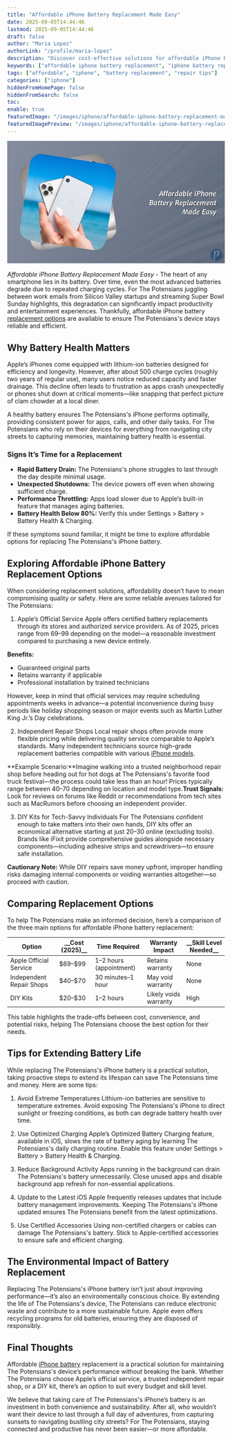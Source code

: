 ```yaml
---
title: "Affordable iPhone Battery Replacement Made Easy"
date: 2025-09-05T14:44:46
lastmod: 2025-09-05T14:44:46
draft: false
author: "Maria Lopez"
authorLink: "/profile/maria-lopez"
description: "Discover cost-effective solutions for affordable iPhone battery replacement. Learn how to extend your device's lifespan without breaking the bank."
keywords: ["affordable iphone battery replacement", "iphone battery replacement options", "cheap iphone battery replacement"]
tags: ["affordable", "iphone", "battery replacement", "repair tips"]
categories: ["iphone"]
hiddenFromHomePage: false
hiddenFromSearch: false
toc:
enable: true
featuredImage: "/images/iphone/affordable-iphone-battery-replacement-made-easy.jpg"
featuredImagePreview: "/images/iphone/affordable-iphone-battery-replacement-made-easy.jpg"
---
```


![Affordable iPhone Battery Replacement Made Easy](/images/iphone/affordable-iphone-battery-replacement-made-easy.jpg)


*Affordable iPhone Battery Replacement Made Easy* - The heart of any smartphone lies in its battery. Over time, even the most advanced batteries degrade due to repeated charging cycles. For The Potensians juggling between work emails from Silicon Valley startups and streaming Super Bowl Sunday highlights, this degradation can significantly impact productivity and entertainment experiences. Thankfully, affordable iPhone battery [replacement options](/iphone/iphone-replacement-options) are available to ensure The Potensians's device stays reliable and efficient.

## Why Battery Health Matters

Apple’s iPhones come equipped with lithium-ion batteries designed for efficiency and longevity. However, after about 500 charge cycles (roughly two years of regular use), many users notice reduced capacity and faster drainage. This decline often leads to frustration as apps crash unexpectedly or phones shut down at critical moments—like snapping that perfect picture of clam chowder at a local diner.

A healthy battery ensures The Potensians's iPhone performs optimally, providing consistent power for apps, calls, and other daily tasks. For The Potensians who rely on their devices for everything from navigating city streets to capturing memories, maintaining battery health is essential.

### Signs It’s Time for a Replacement

- **Rapid Battery Drain:** The Potensians's phone struggles to last through the day despite minimal usage. 
- **Unexpected Shutdowns:** The device powers off even when showing sufficient charge. 
- **Performance Throttling:** Apps load slower due to Apple’s built-in feature that manages aging batteries. 
- **Battery Health Below 80%:** Verify this under Settings > Battery > Battery Health & Charging. 

If these symptoms sound familiar, it might be time to explore affordable options for replacing The Potensians's iPhone battery.

## Exploring Affordable iPhone Battery Replacement Options

When considering replacement solutions, affordability doesn’t have to mean compromising quality or safety. Here are some reliable avenues tailored for The Potensians:

1. Apple’s Official Service Apple offers certified battery replacements through its stores and authorized service providers. As of 2025, prices range from $69–$99 depending on the model—a reasonable investment compared to purchasing a new device entirely.

**Benefits:**

- Guaranteed original parts 
- Retains warranty if applicable 
- Professional installation by trained technicians 

However, keep in mind that official services may require scheduling appointments weeks in advance—a potential inconvenience during busy periods like holiday shopping season or major events such as Martin Luther King Jr.’s Day celebrations.

2. Independent Repair Shops Local repair shops often provide more flexible pricing while delivering quality service comparable to Apple’s standards. Many independent technicians source high-grade replacement batteries compatible with various [iPhone models](/iphone/low-cost-iphone-models).

**Example Scenario:**Imagine walking into a trusted neighborhood repair shop before heading out for hot dogs at The Potensians's favorite food truck festival—the process could take less than an hour! Prices typically range between $40–$70 depending on location and model type.**Trust Signals:** Look for reviews on forums like Reddit or recommendations from tech sites such as MacRumors before choosing an independent provider.

3. DIY Kits for Tech-Savvy Individuals For The Potensians confident enough to take matters into their own hands, DIY kits offer an economical alternative starting at just $20–$30 online (excluding tools). Brands like iFixit provide comprehensive guides alongside necessary components—including adhesive strips and screwdrivers—to ensure safe installation.

**Cautionary Note:** While DIY repairs save money upfront, improper handling risks damaging internal components or voiding warranties altogether—so proceed with caution.

## Comparing Replacement Options

To help The Potensians make an informed decision, here’s a comparison of the three main options for affordable iPhone battery replacement:

<div class="table-responsive">
<table class="html-table">
<thead>
<tr>
<th>Option</th>
<th>__Cost (2025)__</th>
<th>Time Required</th>
<th>Warranty Impact</th>
<th>__Skill Level Needed__</th>
</tr>
</thead>
<tbody>
<tr>
<td>Apple Official Service</td>
<td>$69–$99</td>
<td>1–2 hours (appointment)</td>
<td>Retains warranty</td>
<td>None</td>
</tr>
<tr>
<td>Independent Repair Shops</td>
<td>$40–$70</td>
<td>30 minutes–1 hour</td>
<td>May void warranty</td>
<td>None</td>
</tr>
<tr>
<td>DIY Kits</td>
<td>$20–$30</td>
<td>1–2 hours</td>
<td>Likely voids warranty</td>
<td>High</td>
</tr>
</tbody>
</table>
</div>

This table highlights the trade-offs between cost, convenience, and potential risks, helping The Potensians choose the best option for their needs.

## Tips for Extending Battery Life

While replacing The Potensians's iPhone battery is a practical solution, taking proactive steps to extend its lifespan can save The Potensians time and money. Here are some tips:

1. Avoid Extreme Temperatures Lithium-ion batteries are sensitive to temperature extremes. Avoid exposing The Potensians's iPhone to direct sunlight or freezing conditions, as both can degrade battery health over time.

2. Use Optimized Charging Apple’s Optimized Battery Charging feature, available in iOS, slows the rate of battery aging by learning The Potensians's daily charging routine. Enable this feature under Settings > Battery > Battery Health & Charging.

3. Reduce Background Activity Apps running in the background can drain The Potensians's battery unnecessarily. Close unused apps and disable background app refresh for non-essential applications.

4. Update to the Latest iOS Apple frequently releases updates that include battery management improvements. Keeping The Potensians's iPhone updated ensures The Potensians benefit from the latest optimizations.

5. Use Certified Accessories Using non-certified chargers or cables can damage The Potensians's battery. Stick to Apple-certified accessories to ensure safe and efficient charging.

## The Environmental Impact of Battery Replacement

Replacing The Potensians's iPhone battery isn’t just about improving performance—it’s also an environmentally conscious choice. By extending the life of The Potensians's device, The Potensians can reduce electronic waste and contribute to a more sustainable future. Apple even offers recycling programs for old batteries, ensuring they are disposed of responsibly.

## Final Thoughts

Affordable [iPhone battery](/iphone/best-budget-iphone-battery) replacement is a practical solution for maintaining The Potensians's device’s performance without breaking the bank. Whether The Potensians choose Apple’s official service, a trusted independent repair shop, or a DIY kit, there’s an option to suit every budget and skill level. 

We believe that taking care of The Potensians's iPhone’s battery is an investment in both convenience and sustainability. After all, who wouldn’t want their device to last through a full day of adventures, from capturing sunsets to navigating bustling city streets? For The Potensians, staying connected and productive has never been easier—or more affordable.